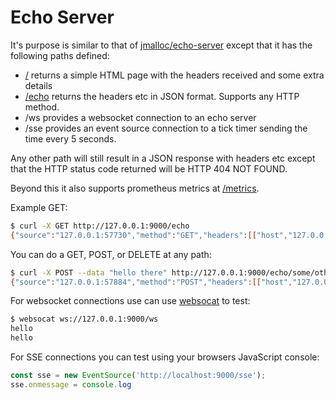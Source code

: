 # Echo Server

It's purpose is similar to that of [jmalloc/echo-server](https://github.com/jmalloc/echo-server) except
that it has the following paths defined:
- [/](http://localhost:9000/) returns a simple HTML page with the headers received and some extra details
- [/echo](http://localhost:9000/echo) returns the headers etc in JSON format. Supports any HTTP method.
- /ws provides a websocket connection to an echo server
- /sse provides an event source connection to a tick timer sending the time every 5 seconds.

Any other path will still result in a JSON response with headers etc except that the HTTP status code
returned will be HTTP 404 NOT FOUND.

Beyond this it also supports prometheus metrics at [/metrics](http://127.0.0.1:9000/metrics).

Example GET:
```bash
$ curl -X GET http://127.0.0.1:9000/echo
{"source":"127.0.0.1:57730","method":"GET","headers":[["host","127.0.0.1:9000"],["user-agent","curl/7.64.1"],["accept","*/*"]],"path":"/echo"}
```

You can do a GET, POST, or DELETE at any path:
```bash
$ curl -X POST --data "hello there" http://127.0.0.1:9000/echo/some/other/path
{"source":"127.0.0.1:57884","method":"POST","headers":[["host","127.0.0.1:9000"],["user-agent","curl/7.64.1"],["accept","*/*"],["content-length","11"],["content-type","application/x-www-form-urlencoded"]],"path":"/echo/some/other/path","body":"hello there"}
```

For websocket connections use can use [websocat](https://github.com/vi/websocat) to test:
```bash
$ websocat ws://127.0.0.1:9000/ws
hello
hello
```

For SSE connections you can test using your browsers JavaScript console:
```javascript
const sse = new EventSource('http://localhost:9000/sse');
sse.onmessage = console.log
```
